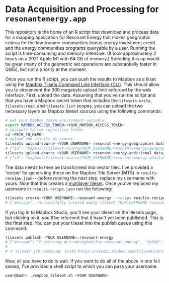 # Data Acquisition and Processing for `resonantenergy.app`

This repository is the home of an R script that download and process data for a mapping application for Resonant Energy that makes geographic criteria for the low-income communities bonus energy investment credit and the energy communities programs queryable by a user. Running the script is time-consuming and memory-intensive. (It took approximately 2 hours on a 2021 Apple M1 with 64 GB of memory.) Speeding this up would be great (many of the geometric set operations are substantially faster in QGIS), but not a priority at the moment.

Once you run the R script, you can push the results to Mapbox as a tilset using the [Mapbox Tilsets Command Line Interface (CLI)](https://docs.mapbox.com/help/tutorials/get-started-mts-and-tilesets-cli/). This should allow you to circumvent the 300 megabyte upload limit enforced by the web interface. First, upload the data. Assuming that you've run the script and that you have a Mapbox secret token that includes the `tilesets:write`, `tilesets:read`, and `tilesets:list` scopes, you can upload the two necessary layers as Mapbox tileset sources using the following commands:

```bash
# set your Mapbox token environment variable
export MAPBOX_ACCESS_TOKEN=<YOUR_MAPBOX_ACCESS_TOKEN>
# navigate to the repository folder
cd <PATH_TO_REPO>
# upload the results as source
tilesets upload-source <YOUR_USERNAME> resonant-energy-geographies data/resonant_output.geojson
# {"id": "mapbox://tileset-source/YOUR_USERNAME/resonant-energy-geographies", "files": 1, "source_size": 255920959, "file_size": 255920959}
tilesets upload-source <YOUR_USERNAME> resonant-energy-additional data/additional_criteria.geojson
# {"id": "mapbox://tileset-source/YOUR_USERNAME/resonant-energy-additional", "files": 1, "source_size": 137266361, "file_size": 137266361}
```

The data needs to then be transformed into vector tiles. I've provided a 'recipe' for generating these on the Mapbox Tile Server (MTS) in `results-receipe.json`---before running the next step, replace my username with yours. Note that this creates a [multilayer tileset](https://docs.mapbox.com/mapbox-tiling-service/examples/bathymetry/). Once you've replaced my username in `results-recipe.json` run the following:

```bash
tilesets create <YOUR USERNAME>.resonant-energy --recipe results-recipe.json --name "Resonant Energy Geographies"
# {"message": "Successfully created empty tileset YOUR_USERNAME.resonant-energy. Publish your tileset to begin processing your data into tiles."}
```

If you log in to Mapbox Studio, you'll see your tileset on the tilesets page, but clicking on it, you'll be informed that it hasn't yet been published. This is the final step. You can put your tileset into the publish queue using this command:

```bash
tilesets publish <YOUR USERNAME>.resonant-energy
# {"message": "Processing ericrobskyhuntley.resonant-energy", "jobId": "clr0spt2o000j08jl5rip7qeg"}
#
# ✔ Tileset job received. Visit https://studio.mapbox.com/tilesets/ericrobskyhuntley.resonant-energy-geographies or run tilesets job ericrobskyhuntley.resonant-energy-geographies clr0spt2o000j08jl5rip7qeg to view the status of your tileset.
```

Now, all you have to do is wait. If you want to do all of the above in one fell swoop, I've provided a shell script to which you can pass your username.

```bash
user@bash: ./mapbox_tileset.sh <YOUR USERNAME>
```